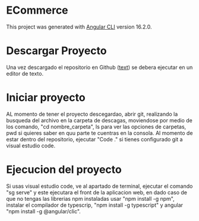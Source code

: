 # ECommerce

This project was generated with [Angular CLI](https://github.com/angular/angular-cli) version 16.2.0.

# Descargar Proyecto

Una vez descargado el repositorio en Github ([text](https://github.com/andyskp/Andres-Shop)) se debera ejecutar en un editor de texto.

# Iniciar proyecto

AL momento de tener el proyecto descegardao, abrir git, realizando la busqueda del archivo en la carpeta de descagas, moviendose por medio de los comando, "cd nombre_carpeta", ls para ver las opciones de carpetas, pwd si quieres saber en quu parte te cuentras en la consola. Al momento de estar dentro del repositorio, ejecutar "Code ." si tienes configurado git a visual estudio code.

# Ejecucion del proyecto

Si usas visual estudio code, ve al apartado de terminal, ejecutar el comando "sg serve" y este ejecutara el front de la aplicacion web, en dado caso de que no tengas las librerias npm instaladas usar "npm install -g npm", instalar el compilador de typescrip, "npm install -g typescript" y angular "npm install -g @angular/clic". 